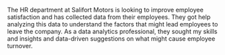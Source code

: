 The HR department at Salifort Motors is looking to improve employee satisfaction and has collected data from their employees. 
They got help analyzing this data to understand the factors that might lead employees to leave the company. 
As a data analytics professional, they sought my skills and insights and data-driven suggestions on what might cause employee turnover.
